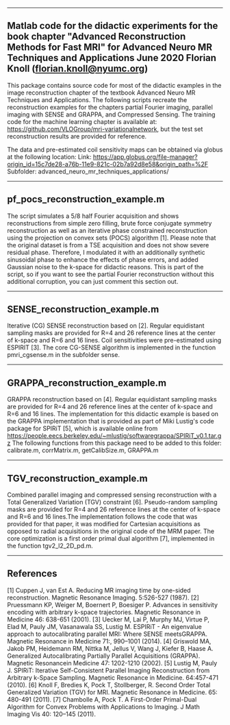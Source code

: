 -----------------------------------------------
Matlab code for the didactic experiments for the book chapter "Advanced Reconstruction Methods for Fast MRI" for Advanced Neuro MR Techniques and Applications
June 2020
Florian Knoll (florian.knoll@nyumc.org)
-----------------------------------------------

This package contains source code for most of the didactic examples in the image reconstruction chapter of the textbook Advanced Neuro MR Techniques and Applications. The following scripts recreate the reconstruction examples for the chapters partial Fourier imaging, parallel imaging with SENSE and GRAPPA, and Compressed Sensing. The training code for the machine learning chapter is available at: https://github.com/VLOGroup/mri-variationalnetwork, but the test set reconstruction results are provided for reference.

The data and pre-estimated coil sensitivity maps can be obtained via globus at the following location:
Link: https://app.globus.org/file-manager?origin_id=15c7de28-a76b-11e9-821c-02b7a92d8e58&origin_path=%2F
Subfolder: advanced_neuro_mr_techniques_applications/

-----------------------------------------------
pf_pocs_reconstruction_example.m
-----------------------------------------------
The script simulates a 5/8 half Fourier acquisition and shows reconstructions from simple zero filling, brute force conjugate symmetry reconstruction as well as an iterative phase constrained reconstruction using the projection on convex sets (POCS) algorithm [1]. Please note that the original dataset is from a TSE acquisition and does not show severe residual phase. Therefore, I modulated it with an additionally synthetic sinusoidal phase to enhance the effects of phase errors, and added Gaussian noise to the k-space for didactic reasons. This is part of the script, so if you want to see the partial Fourier reconstruction without this additional corruption, you can just comment this section out. 

----------------------------------------------
SENSE_reconstruction_example.m
-----------------------------------------------
Iterative (CG) SENSE reconstruction based on [2]. Regular equidistant sampling masks are provided for R=4 and 26 reference lines at the center of k-space and R=6 and 16 lines. Coil sensitivities were pre-estimated using ESPIRIT [3]. The core CG-SENSE algorithm is implemented in the function pmri_cgsense.m in the subfolder sense.

-------------------------------------------------
GRAPPA_reconstruction_example.m
-------------------------------------------------
GRAPPA reconstruction based on [4]. Regular equidistant sampling masks are provided for R=4 and 26 reference lines at the center of k-space and R=6 and 16 lines. The  implementation for this didactic example is based on the GRAPPA implementation that is provided as part of Miki Lustig's code package for SPIRiT [5], which is available online from https://people.eecs.berkeley.edu/~mlustig/softwaregrappa/SPIRiT_v0.1.tar.gz
The following functions from this package need to be added to this folder: calibrate.m, corrMatrix.m, getCalibSize.m, GRAPPA.m

-------------------------------------------
TGV_reconstruction_example.m
-------------------------------------------
Combined parallel imaging and compressed sensing reconstruction with a Total Generalized Variation (TGV) constraint [6]. Pseudo-random sampling masks are provided for R=4 and 26 reference lines at the center of k-space and R=6 and 16 lines.The implementation follows the code that was provided for that paper, it was modified for Cartesian acquisitions as opposed to radial acquisitions in the original code of the MRM paper. The core optimization is a first order primal dual algorithm [7], implemented in the function tgv2_l2_2D_pd.m.

----------------
References
----------------
[1] Cuppen J, van Est A. Reducing MR imaging time by one-sided reconstruction. Magnetic Resonance Imaging. 5:526-527 (1987).
[2] Pruessmann KP, Weiger M, Boernert P, Boesiger P. Advances in sensitivity encoding with arbitrary k-space trajectories. Magnetic Resonance in Medicine 46: 638-651 (2001).
[3] Uecker M, Lai P, Murphy MJ, Virtue P, Elad M, Pauly JM, Vasanawala SS, Lustig M. ESPIRiT - An eigenvalue approach to autocalibrating parallel MRI: Where SENSE meetsGRAPPA. Magnetic Resonance in Medicine 71:, 990–1001 (2014).
[4] Griswold MA, Jakob PM, Heidemann RM, Nittka M, Jellus V, Wang J, Kiefer B, Haase A. Generalized Autocalibrating Partially Parallel Acquisitions (GRAPPA). Magnetic Resonancein Medicine 47: 1202-1210 (2002).
[5] Lustig M, Pauly J. SPIRiT: Iterative Self-Consistent Parallel Imaging Reconstruction from Arbitrary k-Space Sampling. Magnetic Resonance in Medicine. 64:457-471 (2010). 
[6] Knoll F, Bredies K, Pock T, Stollberger, R. Second Order Total Generalized Variation (TGV) for MRI. Magnetic Resonance in Medicine. 65: 480-491 (2011).
[7] Chambolle A, Pock T. A First-Order Primal-Dual Algorithm for Convex Problems with Applications to Imaging. J Math Imaging Vis 40: 120–145 (2011).
